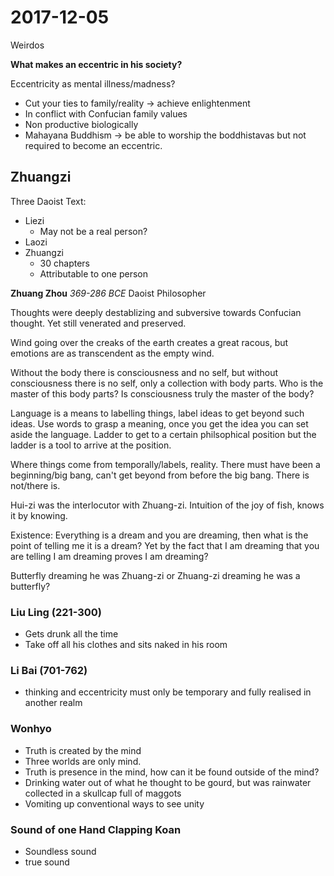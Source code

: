 # 2017-12-05
Weirdos

**What makes an eccentric in his society?**

Eccentricity as mental illness/madness?


* Cut your ties to family/reality -> achieve enlightenment
* In conflict with Confucian family values
* Non productive biologically
* Mahayana Buddhism -> be able to worship the boddhistavas but not required to become an eccentric. 

## Zhuangzi
Three Daoist Text:
* Liezi
  * May not be a real person?
* Laozi
* Zhuangzi
  * 30 chapters
  * Attributable to one person

**Zhuang Zhou** *369-286 BCE*
Daoist Philosopher

Thoughts were deeply destablizing and subversive towards Confucian thought. Yet still venerated and preserved. 

Wind going over the creaks of the earth creates a great racous, but emotions are as transcendent as the empty wind.

Without the body there is consciousness and no self, but without consciousness there is no self, only a collection with body parts. Who is the master of this body parts? Is consciousness truly the master of the body?

Language is a means to labelling things, label ideas to get beyond such ideas. Use words to grasp a meaning, once you get the idea you can set aside the language. Ladder to get to a certain philsophical position but the ladder is a tool to arrive at the position.

Where things come from temporally/labels, reality. There must have been a beginning/big bang, can't get beyond from before the big bang. There is not/there is.

Hui-zi was the interlocutor with Zhuang-zi. Intuition of the joy of fish, knows it by knowing.

Existence: Everything is a dream and you are dreaming, then what is the point of telling me it is a dream? Yet by the fact that I am dreaming that you are telling I am dreaming proves I am dreaming?

Butterfly dreaming he was Zhuang-zi or Zhuang-zi dreaming he was a butterfly?


### Liu Ling (221-300)
* Gets drunk all the time
* Take off all his clothes and sits naked in his room

### Li Bai (701-762)
* thinking and eccentricity must only be temporary and fully realised in another realm


### Wonhyo
* Truth is created by the mind
* Three worlds are only mind.
* Truth is presence in the mind, how can it be found outside of the mind?
* Drinking water out of what  he thought to be  gourd, but was rainwater collected in a skullcap full of maggots
* Vomiting up conventional ways to see unity

### Sound of one Hand Clapping Koan
* Soundless sound
* true sound